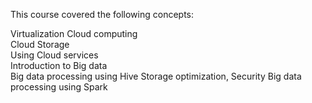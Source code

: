 This course covered the following concepts:

Virtualization
Cloud computing  
Cloud Storage  
Using Cloud services  
Introduction to Big data  
Big data processing using Hive
Storage optimization, Security
Big data processing using Spark
